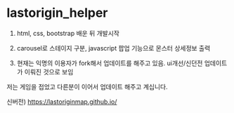 # lastorigin_helper

1. html, css, bootstrap 배운 뒤 개발시작

2. carousel로 스테이지 구분, javascript 팝업 기능으로 몬스터 상세정보 출력

3. 현재는 익명의 이용자가 fork해서 업데이트를 해주고 있음. ui개선/신던전 업데이트가 이뤄진 것으로 보임


저는 게임을 접었고 다른분이 이어서 업데이트 해주고 계십니다.

신버전) https://lastoriginmap.github.io/
